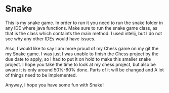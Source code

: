 # Snake
This is my snake game. In order to run it you need to run the snake folder in any
IDE where java functions. Make sure to run the snake game class, as that is 
the class which containts the main method. I used intelij, but I do not see why 
any other IDEs would have issues.

Also, I would like to say I am more proud of my Chess game on my git the my
Snake game. I was just I was unable to finish the Chess project by the due date to apply,
so I had to put it on hold to make this smaller snake project. I hope you take the time to look 
at my chess project, but also be aware it is only around 50%-60% done. Parts of it will be changed and
A lot of things need to be implemented. 

Anyway, I hope you have some fun with Snake!
